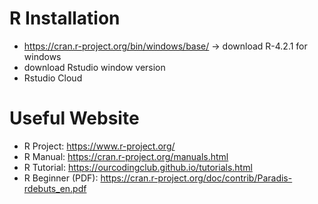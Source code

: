 # R Installation 
- https://cran.r-project.org/bin/windows/base/ -> download R-4.2.1 for windows
- download Rstudio window version
- Rstudio Cloud 
# Useful Website
- R Project: https://www.r-project.org/
- R Manual: https://cran.r-project.org/manuals.html
- R Tutorial: https://ourcodingclub.github.io/tutorials.html
- R Beginner (PDF): https://cran.r-project.org/doc/contrib/Paradis-rdebuts_en.pdf


